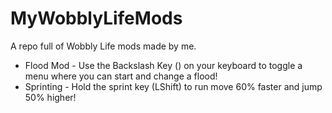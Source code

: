 # MyWobblyLifeMods
A repo full of Wobbly Life mods made by me.
- Flood Mod - Use the Backslash Key (\) on your keyboard to toggle a menu where you can start and change a flood!
- Sprinting - Hold the sprint key (LShift) to run move 60% faster and jump 50% higher!
